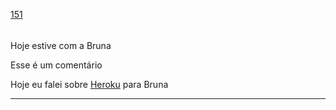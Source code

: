[151](https://github.com/guilhermeprokisch/ideias/issues/151) 
###### 

Hoje estive com a Bruna


Esse é um comentário


Hoje eu falei sobre [Heroku](Heroku) para Bruna

-------------------------------------------------------------------------------

